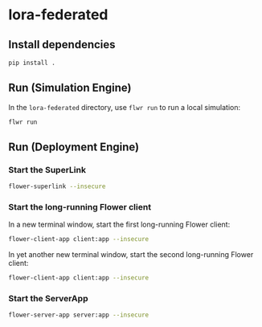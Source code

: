 # lora-federated

## Install dependencies

```bash
pip install .
```

## Run (Simulation Engine)

In the `lora-federated` directory, use `flwr run` to run a local simulation:

```bash
flwr run
```

## Run (Deployment Engine)

### Start the SuperLink

```bash
flower-superlink --insecure
```

### Start the long-running Flower client

In a new terminal window, start the first long-running Flower client:

```bash
flower-client-app client:app --insecure
```

In yet another new terminal window, start the second long-running Flower client:

```bash
flower-client-app client:app --insecure
```

### Start the ServerApp

```bash
flower-server-app server:app --insecure
```
